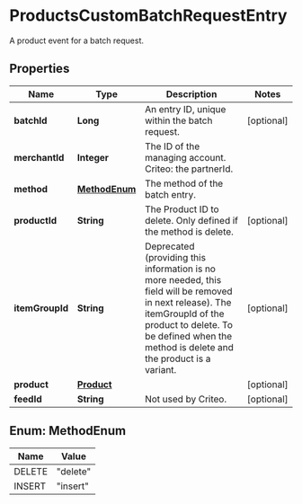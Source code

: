 

# ProductsCustomBatchRequestEntry

A product event for a batch request.

## Properties

| Name | Type | Description | Notes |
|------------ | ------------- | ------------- | -------------|
|**batchId** | **Long** | An entry ID, unique within the batch request. |  [optional] |
|**merchantId** | **Integer** | The ID of the managing account. Criteo: the partnerId. |  |
|**method** | [**MethodEnum**](#MethodEnum) | The method of the batch entry. |  |
|**productId** | **String** | The Product ID to delete. Only defined if the method is delete. |  [optional] |
|**itemGroupId** | **String** | Deprecated (providing this information is no more needed, this field will be removed in next release). The itemGroupId of the product to delete. To be defined when the method is delete and the product is a variant. |  [optional] |
|**product** | [**Product**](Product.md) |  |  [optional] |
|**feedId** | **String** | Not used by Criteo. |  [optional] |



## Enum: MethodEnum

| Name | Value |
|---- | -----|
| DELETE | &quot;delete&quot; |
| INSERT | &quot;insert&quot; |



